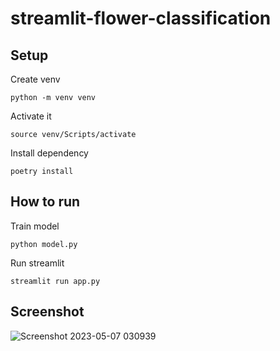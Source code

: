# streamlit-flower-classification

## Setup

Create venv

    python -m venv venv

Activate it

    source venv/Scripts/activate

Install dependency

    poetry install

## How to run

Train model

    python model.py

Run streamlit

    streamlit run app.py

## Screenshot

![Screenshot 2023-05-07 030939](https://user-images.githubusercontent.com/102452878/236644797-7815977b-8e5f-43c1-beab-020cea9370d2.png)
